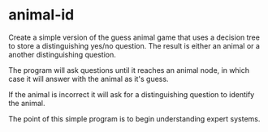 # animal-id

Create a simple version of the guess animal game that uses a decision tree to store a distinguishing yes/no question. The result is either an animal or a another distinguishing question. 

The program will ask questions until it reaches an animal node, in which case it will answer with the animal as it's guess.

If the animal is incorrect it will ask for a distinguishing question to identify the animal.

The point of this simple program is to begin understanding expert systems.

